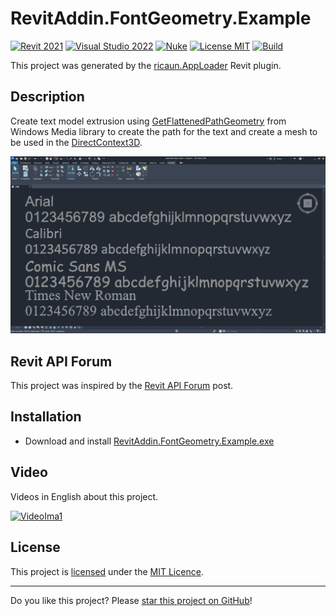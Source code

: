 # RevitAddin.FontGeometry.Example

[![Revit 2021](https://img.shields.io/badge/Revit-2021+-blue.svg)](../..)
[![Visual Studio 2022](https://img.shields.io/badge/Visual%20Studio-2022-blue)](../..)
[![Nuke](https://img.shields.io/badge/Nuke-Build-blue)](https://nuke.build/)
[![License MIT](https://img.shields.io/badge/License-MIT-blue.svg)](LICENSE)
[![Build](../../actions/workflows/Build.yml/badge.svg)](../../actions)

This project was generated by the [ricaun.AppLoader](https://ricaun.com/AppLoader/) Revit plugin.

## Description

Create text model extrusion using [GetFlattenedPathGeometry](https://learn.microsoft.com/en-us/dotnet/api/system.windows.media.geometry.getflattenedpathgeometry) from Windows Media library to create the path for the text and create a mesh to be used in the [DirectContext3D](https://www.autodesk.com/autodesk-university/class/DirectContext3D-API-Displaying-External-Graphics-Revit-2017).

[![Sample](assets/Sample.png)](../..)

## Revit API Forum

This project was inspired by the [Revit API Forum](https://forums.autodesk.com/t5/revit-api-forum/set-a-size-shape-for-points-when-drawing-with-primitivetype/m-p/12830856/highlight/true#M79437) post.

## Installation

* Download and install [RevitAddin.FontGeometry.Example.exe](../../releases/latest/download/RevitAddin.FontGeometry.Example.zip)

## Video

Videos in English about this project.

[![VideoIma1]][Video1] 

## License

This project is [licensed](LICENSE) under the [MIT Licence](https://en.wikipedia.org/wiki/MIT_License).

---

Do you like this project? Please [star this project on GitHub](../../stargazers)!

[Video1]: https://youtu.be/y1w-TuBzls4
[VideoIma1]: https://img.youtube.com/vi/y1w-TuBzls4/mqdefault.jpg